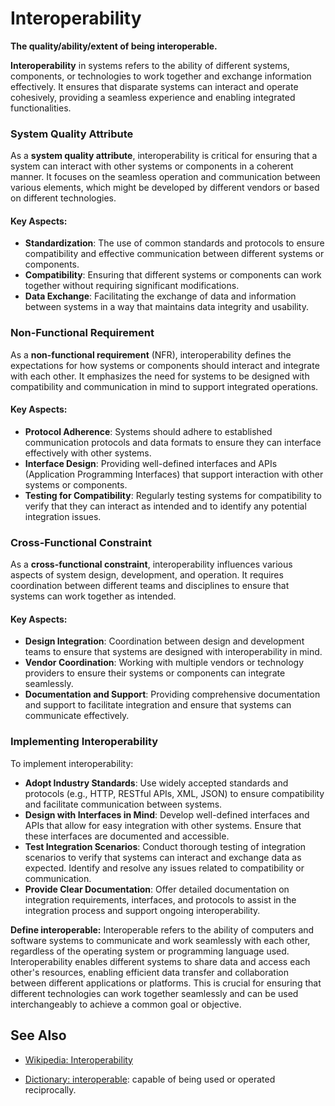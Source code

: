 # Interoperability

**The quality/ability/extent of being interoperable.**

<span data-chatgpt-prompt="interoperability + template">

**Interoperability** in systems refers to the ability of different systems, components, or technologies to work together and exchange information effectively. It ensures that disparate systems can interact and operate cohesively, providing a seamless experience and enabling integrated functionalities.

### System Quality Attribute

As a **system quality attribute**, interoperability is critical for ensuring that a system can interact with other systems or components in a coherent manner. It focuses on the seamless operation and communication between various elements, which might be developed by different vendors or based on different technologies.

#### Key Aspects:
- **Standardization**: The use of common standards and protocols to ensure compatibility and effective communication between different systems or components.
- **Compatibility**: Ensuring that different systems or components can work together without requiring significant modifications.
- **Data Exchange**: Facilitating the exchange of data and information between systems in a way that maintains data integrity and usability.

### Non-Functional Requirement

As a **non-functional requirement** (NFR), interoperability defines the expectations for how systems or components should interact and integrate with each other. It emphasizes the need for systems to be designed with compatibility and communication in mind to support integrated operations.

#### Key Aspects:
- **Protocol Adherence**: Systems should adhere to established communication protocols and data formats to ensure they can interface effectively with other systems.
- **Interface Design**: Providing well-defined interfaces and APIs (Application Programming Interfaces) that support interaction with other systems or components.
- **Testing for Compatibility**: Regularly testing systems for compatibility to verify that they can interact as intended and to identify any potential integration issues.

### Cross-Functional Constraint

As a **cross-functional constraint**, interoperability influences various aspects of system design, development, and operation. It requires coordination between different teams and disciplines to ensure that systems can work together as intended.

#### Key Aspects:
- **Design Integration**: Coordination between design and development teams to ensure that systems are designed with interoperability in mind.
- **Vendor Coordination**: Working with multiple vendors or technology providers to ensure their systems or components can integrate seamlessly.
- **Documentation and Support**: Providing comprehensive documentation and support to facilitate integration and ensure that systems can communicate effectively.

### Implementing Interoperability

To implement interoperability:
- **Adopt Industry Standards**: Use widely accepted standards and protocols (e.g., HTTP, RESTful APIs, XML, JSON) to ensure compatibility and facilitate communication between systems.
- **Design with Interfaces in Mind**: Develop well-defined interfaces and APIs that allow for easy integration with other systems. Ensure that these interfaces are documented and accessible.
- **Test Integration Scenarios**: Conduct thorough testing of integration scenarios to verify that systems can interact and exchange data as expected. Identify and resolve any issues related to compatibility or communication.
- **Provide Clear Documentation**: Offer detailed documentation on integration requirements, interfaces, and protocols to assist in the integration process and support ongoing interoperability.

</span>

**Define interoperable:** <span data-chatgpt-prompt="define interoperable (computers and software)">Interoperable refers to the ability of computers and software systems to communicate and work seamlessly with each other, regardless of the operating system or programming language used. Interoperability enables different systems to share data and access each other's resources, enabling efficient data transfer and collaboration between different applications or platforms. This is crucial for ensuring that different technologies can work together seamlessly and can be used interchangeably to achieve a common goal or objective.</span>

## See Also

* [Wikipedia: Interoperability](https://wikipedia.org/wiki/Interoperability)

* [Dictionary: interoperable](https://www.dictionary.com/browse/interoperable): capable of being used or operated reciprocally.
